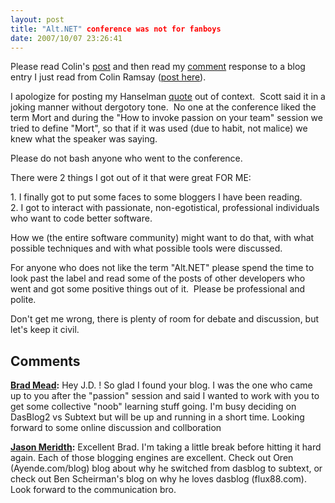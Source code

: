 ```yaml
---
layout: post
title: "Alt.NET" conference was not for fanboys
date: 2007/10/07 23:26:41
---
```



Please read Colin's [post](http://colinramsay.co.uk/2007/10/07/abandon-altnet/) and then read my [comment](http://colinramsay.co.uk/2007/10/07/abandon-altnet/#comment-3603) response to a blog entry I just read from Colin Ramsay ([post here](http://colinramsay.co.uk/2007/10/07/abandon-altnet/)).

I apologize for posting my Hanselman [quote](http://www.lostechies.com/blogs/jason_meridth/archive/2007/10/05/alt-net.aspx) out of context.  Scott said it in a joking manner without dergotory tone.  No one at the conference liked the term Mort and during the "How to invoke passion on your team" session we tried to define "Mort", so that if it was used (due to habit, not malice) we knew what the speaker was saying.

Please do not bash anyone who went to the conference.

There were 2 things I got out of it that were great FOR ME:

1\. I finally got to put some faces to some bloggers I have been reading.  
2\. I got to interact with passionate, non-egotistical, professional individuals who want to code better software.

How we (the entire software community) might want to do that, with what possible techniques and with what possible tools were discussed.

For anyone who does not like the term "Alt.NET" please spend the time to look past the label and read some of the posts of other developers who went and got some positive things out of it.  Please be professional and polite.

Don't get me wrong, there is plenty of room for debate and discussion, but let's keep it civil.

## Comments

**[Brad Mead](#157 "2007-10-10 07:56:58"):** Hey J.D. ! So glad I found your blog. I was the one who came up to you after the "passion" session and said I wanted to work with you to get some collective "noob" learning stuff going. I'm busy deciding on DasBlog2 vs Subtext but will be up and running in a short time. Looking forward to some online discussion and collboration

**[Jason Meridth](#158 "2007-10-10 10:31:09"):** Excellent Brad. I'm taking a little break before hitting it hard again. Each of those blogging engines are excellent. Check out Oren (Ayende.com/blog) blog about why he switched from dasblog to subtext, or check out Ben Scheirman's blog on why he loves dasblog (flux88.com). Look forward to the communication bro.

